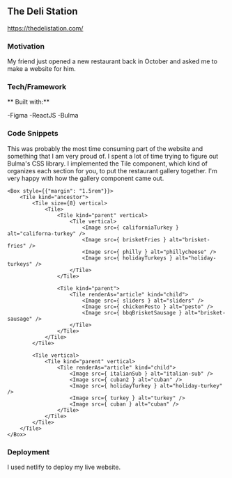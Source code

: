 ## The Deli Station
https://thedelistation.com/

### Motivation
My friend just opened a new restaurant back in October and asked me to make a website for him.

### Tech/Framework
** Built with:**

-Figma
-ReactJS
-Bulma

### Code Snippets
This was probably the most time consuming part of the website and something that I am very proud of. I spent a lot of time trying to figure out Bulma's CSS library. I implemented the Tile component, which kind of organizes each section for you, to put the restaurant gallery together. I'm very happy with how the gallery component came out.

```
<Box style={{"margin": "1.5rem"}}>
    <Tile kind="ancestor">
        <Tile size={8} vertical>
            <Tile>
                <Tile kind="parent" vertical>
                    <Tile vertical>
                        <Image src={ californiaTurkey } alt="californa-turkey" />
                        <Image src={ brisketFries } alt="brisket-fries" />
                        <Image src={ philly } alt="phillycheese" />
                        <Image src={ holidayTurkeys } alt="holiday-turkeys" />
                    </Tile>
                </Tile>

                <Tile kind="parent">
                    <Tile renderAs="article" kind="child">
                        <Image src={ sliders } alt="sliders" />
                        <Image src={ chickenPesto } alt="pesto" />
                        <Image src={ bbqBrisketSausage } alt="brisket-sausage" />
                    </Tile>
                </Tile>
            </Tile>
        </Tile>

        <Tile vertical>
            <Tile kind="parent" vertical>
                <Tile renderAs="article" kind="child">
                    <Image src={ italianSub } alt="italian-sub" />
                    <Image src={ cuban2 } alt="cuban" />
                    <Image src={ holidayTurkey } alt="holiday-turkey" />
                    <Image src={ turkey } alt="turkey" />
                    <Image src={ cuban } alt="cuban" />
                </Tile>
            </Tile>
        </Tile>
    </Tile>
</Box>
```

### Deployment
I used netlify to deploy my live website.